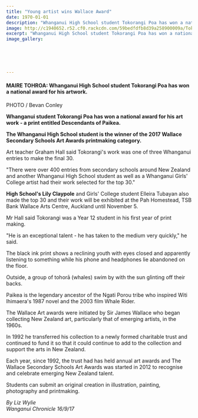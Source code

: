```yaml
---
title: "Young artist wins Wallace Award"
date: 1970-01-01
description: "Whanganui High School student Tokorangi Poa has won a national award for his artwork..."
image: http://c1940652.r52.cf0.rackcdn.com/59bedfdfb8d39a258900009a/Tokorangi-Poa-Wallace-Award-16-Sept-chron.jpg
excerpt: "Whanganui High School student Tokorangi Poa has won a national award for his artwork."
image_gallery:
    
    
    
    
    
---
```


<h4>MAIRE TOHROA: Whanganui High School student Tokorangi Poa has won a national award for his artwork.</h4>
<p>PHOTO / Bevan Conley</p>
<p class="element element-paragraph"><strong>Whanganui student Tokorangi Poa has won a national award for his art work - a print entitled Descendants of Paikea.</strong></p>
<p class="element element-paragraph"><strong>The Whanganui High School student is the winner of the 2017 Wallace Secondary Schools Art Awards printmaking category.</strong></p>
<p class="element element-paragraph">Art teacher Graham Hall said Tokorangi's work was one of three Whanganui entries to make the final 30.</p>
<p class="element element-paragraph">"There were over 400 entries from secondary schools around New Zealand and another Whanganui High School student as well as a Whanganui Girls' College artist had their work selected for the top 30."</p>
<p class="element element-paragraph"><strong>High School's Lily Claypole</strong> and Girls' College student Elleira Tubayan also made the top 30 and their work will be exhibited at the Pah Homestead, TSB Bank Wallace Arts Centre, Auckland until November 5.</p>
<p class="element element-paragraph">Mr Hall said Tokorangi was a Year 12 student in his first year of print making.</p>
<p class="element element-paragraph">"He is an exceptional talent - he has taken to the medium very quickly," he said.</p>
<p class="element element-paragraph">The black ink print shows a reclining youth with eyes closed and apparently listening to something while his phone and headphones lie abandoned on the floor.</p>
<p class="element element-paragraph">Outside, a group of tohorā (whales) swim by with the sun glinting off their backs.</p>
<p class="element element-paragraph">Paikea is the legendary ancestor of the Ngati Porou tribe who inspired Witi Ihimaera's 1987 novel and the 2003 film Whale Rider.</p>
<p class="element element-paragraph">The Wallace Art awards were initiated by Sir James Wallace who began collecting New Zealand art, particularly that of emerging artists, in the 1960s.</p>
<p class="element element-paragraph">In 1992 he transferred his collection to a newly formed charitable trust and continued to fund it so that it could continue to add to the collection and support the arts in New Zealand.</p>
<p class="element element-paragraph">Each year, since 1992, the trust had has held annual art awards and The Wallace Secondary Schools Art Awards was started in 2012 to recognise and celebrate emerging New Zealand talent.</p>
<p class="element element-paragraph">Students can submit an original creation in illustration, painting, photography and printmaking.</p>
<p class="element element-paragraph"><em>By Liz Wylie</em><br /><em>Wanganui Chronicle 16/9/17</em></p>

